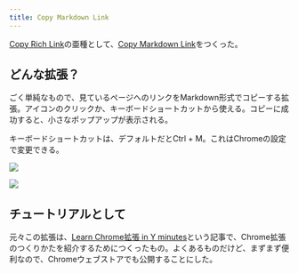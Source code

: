 ```yaml
---
title: Copy Markdown Link
---
```

[Copy Rich Link](https://chrome.google.com/webstore/detail/copy-rich-link/hikiamlgpdcabppakpmemaofmkgknpea)の亜種として、[Copy Markdown Link](https://chrome.google.com/webstore/detail/copy-markdown-link/gkceaaphhbeanfciglgpffnncfpipjpa)をつくった。

どんな拡張？
------

ごく単純なもので、見ているページへのリンクをMarkdown形式でコピーする拡張。アイコンのクリックか、キーボードショートカットから使える。コピーに成功すると、小さなポップアップが表示される。

キーボードショートカットは、デフォルトだとCtrl + M。これはChromeの設定で変更できる。

![](https://lh4.googleusercontent.com/JyHYA5gWo0GfcWrbRfqM8cOL4p67ZCYx6KCGq36M2XcA2Ruf-KmyJdpmPlqkCY_r_bXegaWGjFDkVgiD7zahyDbkB5fJ5jmMDXyb_gLzorMhN6FoPpj-QUgoQ7zYkmEn6707zW-WKXqZeIqjBsUf5-ODsF72aHkKP0FWALsdsab-jx7OMZTsqXFwtTRe)

![](https://lh5.googleusercontent.com/kAvP-Te4lEyRXjKapQj0O8f7lu9qlkHgBFcD-l3EGcDU37p3J-JjPHUIk9LIS2yQtaku4Ozu4ClZkgwviSEiB8BQ9kCbo6wsD2lLe9vrEdc_aGx6CVszRU_KaclSv9NmnEeIRlWaicP-NaM7lGFzuEofNLYx-VKMg_EyUO1MU2TY8pKVmm3utDYiV5uR)

チュートリアルとして
----------

元々この拡張は、[Learn Chrome拡張 in Y minutes](https://r7kamura.com/articles/2022-05-18-learn-chrome-extention-in-y-minutes)という記事で、Chrome拡張のつくりかたを紹介するためにつくったもの。よくあるものだけど、まずまず便利なので、Chromeウェブストアでも公開することにした。
